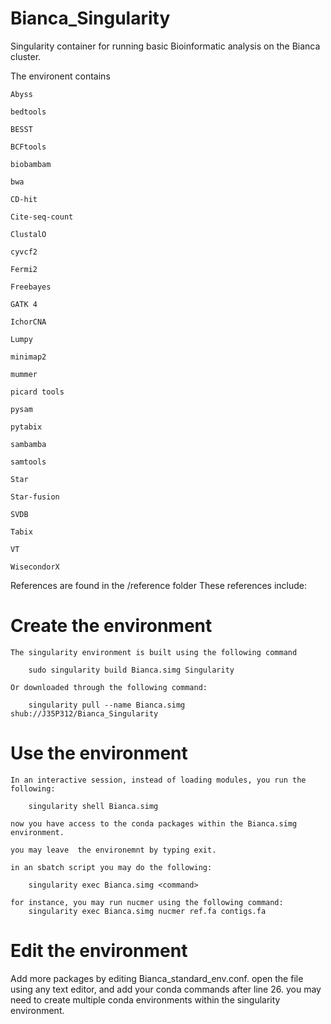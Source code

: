 # Bianca_Singularity
Singularity container for running basic Bioinformatic analysis on the Bianca cluster.

The environent contains 

	Abyss

	bedtools
	
	BESST

	BCFtools

	biobambam

	bwa
	
	CD-hit

	Cite-seq-count
	
	ClustalO
	
	cyvcf2
	
	Fermi2
	
	Freebayes

	GATK 4

	IchorCNA

	Lumpy

	minimap2

	mummer

	picard tools
	
	pysam
	
	pytabix

	sambamba

	samtools
	
	Star
	
	Star-fusion
	
	SVDB

	Tabix

	VT

	WisecondorX

References are found in the /reference folder These references include:

# Create the environment

	The singularity environment is built using the following command

		sudo singularity build Bianca.simg Singularity

	Or downloaded through the following command:

		singularity pull --name Bianca.simg shub://J35P312/Bianca_Singularity


# Use the environment

	In an interactive session, instead of loading modules, you run the  following:

		singularity shell Bianca.simg

	now you have access to the conda packages within the Bianca.simg environment.
	
	you may leave  the environemnt by typing exit.

    in an sbatch script you may do the following:

        singularity exec Bianca.simg <command>

    for instance, you may run nucmer using the following command:
        singularity exec Bianca.simg nucmer ref.fa contigs.fa


# Edit the  environment

Add more packages by editing Bianca_standard_env.conf. open the file using any text editor, and add your conda commands
after line 26. you may need to create multiple conda environments within the singularity environment.
